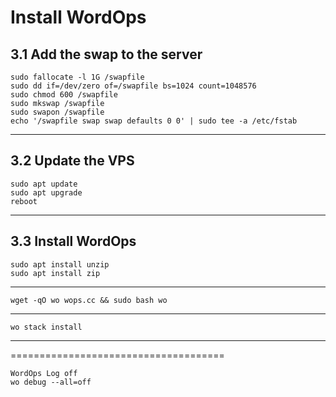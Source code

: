 
Install WordOps
===================================================
3.1 Add the swap to the server
---------------------------------------------------
```
sudo fallocate -l 1G /swapfile
sudo dd if=/dev/zero of=/swapfile bs=1024 count=1048576
sudo chmod 600 /swapfile
sudo mkswap /swapfile
sudo swapon /swapfile
echo '/swapfile swap swap defaults 0 0' | sudo tee -a /etc/fstab
```
---------------------------------------------------
3.2 Update the VPS
---------------------------------------------------
```
sudo apt update
sudo apt upgrade
reboot
```
---------------------------------------------------
3.3 Install WordOps
---------------------------------------------------
```
sudo apt install unzip
sudo apt install zip
```
-------------------------
```
wget -qO wo wops.cc && sudo bash wo
```
---------------------------------------------------
```
wo stack install
```
---------------------------------------------------
=====================================
```
WordOps Log off
wo debug --all=off
```
